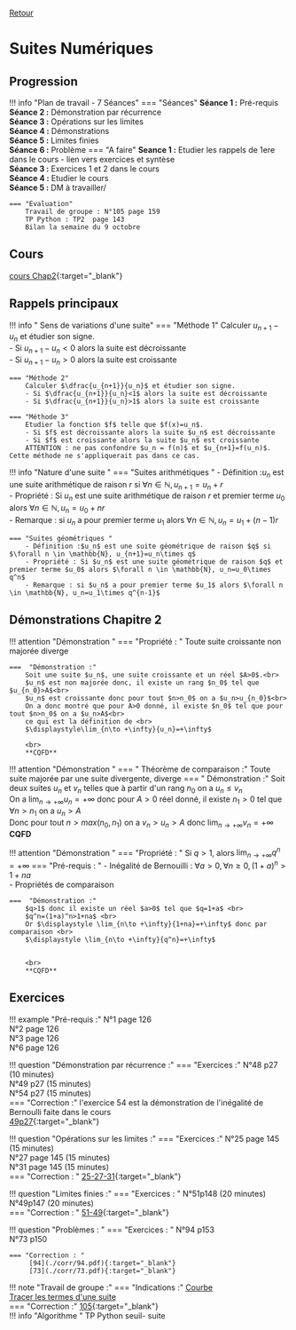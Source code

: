 [Retour](../../Chap.md)
# Suites Numériques

## Progression
!!! info "Plan de travail - 7 Séances"
    === "Séances" 
        **Séance 1 :** Pré-requis<br>
        **Séance 2 :** Démonstration par récurrence <br>
        **Séance 3 :** Opérations sur les limites<br>
        **Séance 4 :** Démonstrations <br>
        **Séance 5 :** Limites finies <br>
        **Séance 6 :** Problème
    === "A faire"
        **Seance 1 :** Etudier les rappels de 1ere dans le cours - lien vers exercices et syntèse<br>
        **Séance 3 :** Exercices 1 et 2 dans le cours <br>
        **Séance 4 :** Etudier le cours <br>
        **Séance 5 :** DM à travailler/
    
    === "Evaluation"  
        Travail de groupe : N°105 page 159  
        TP Python : TP2  page 143  
        Bilan la semaine du 9 octobre  
    
## Cours 
[cours Chap2](./Cours-chap2.pdf){:target="_blank"}

## Rappels principaux  

!!! info " Sens de variations d'une suite" 
    === "Méthode 1" 
        Calculer $u_{n+1}-u_n$ et étudier son signe.  
        - Si $u_{n+1}-u_n<0$ alors la suite est décroissante  
        - Si $u_{n+1}-u_n>0$ alors la suite est croissante  
        
    === "Méthode 2" 
        Calculer $\dfrac{u_{n+1}}{u_n}$ et étudier son signe.  
        - Si $\dfrac{u_{n+1}}{u_n}<1$ alors la suite est décroissante  
        - Si $\dfrac{u_{n+1}}{u_n}>1$ alors la suite est croissante  
    
    === "Méthode 3" 
        Etudier la fonction $f$ telle que $f(x)=u_n$.  
        - Si $f$ est décroissante alors la suite $u_n$ est décroissante  
        - Si $f$ est croissante alors la suite $u_n$ est croissante  
        ATTENTION : ne pas confondre $u_n = f(n)$ et $u_{n+1}=f(u_n)$. Cette méthode ne s'appliquerait pas dans ce cas.  

!!! info "Nature d'une suite "
    === "Suites arithmétiques "
        - Définition :$u_n$ est une suite arithmétique de raison $r$ si $\forall n \in \mathbb{N}, u_{n+1}=u_n+r$  
        - Propriété : Si $u_n$ est une suite arithmétique de raison $r$ et premier terme $u_0$ alors $\forall n \in \mathbb{N}, u_n=u_0+nr$  
        - Remarque : si $u_n$ a pour premier terme $u_1$ alors $\forall n \in \mathbb{N}, u_n=u_1+(n-1)r$  
        
    === "Suites géométriques "
        - Définition :$u_n$ est une suite géométrique de raison $q$ si $\forall n \in \mathbb{N}, u_{n+1}=u_n\times q$  
        - Propriété : Si $u_n$ est une suite géométrique de raison $q$ et premier terme $u_0$ alors $\forall n \in \mathbb{N}, u_n=u_0\times q^n$  
        - Remarque : si $u_n$ a pour premier terme $u_1$ alors $\forall n \in \mathbb{N}, u_n=u_1\times q^{n-1}$  
        
        
## Démonstrations Chapitre 2
!!! attention "Démonstration "
    === "Propriété : "
        Toute suite croissante non majorée diverge

    ===  "Démonstration :"
        Soit une suite $u_n$, une suite croissante et un réel $A>0$.<br>
        $u_n$ est non majorée donc, il existe un rang $n_0$ tel que $u_{n_0}>A$<br>
        $u_n$ est croissante donc pour tout $n>n_0$ on a $u_n>u_{n_0}$<br>
        On a donc montré que pour A>0 donné, il existe $n_0$ tel que pour tout $n>n_0$ on a $u_n>A$<br>
        ce qui est la définition de <br>
        $\displaystyle\lim_{n\to +\infty}{u_n}=+\infty$
        
        <br>
        **CQFD**

!!! attention "Démonstration "
    === " Théorème de comparaison :" 
        Toute suite majorée par une suite divergente, diverge
    === " Démonstration :"
        Soit deux suites $u_n$ et $v_n$ telles que à partir d'un rang $n_0$ on a $u_n\leq v_n$ <br>
        On a $\displaystyle\lim_{n\to +\infty}{u_n}=+\infty$ donc pour $A>0$ réel donné, il existe $n_1>0$ tel que $\forall n>n_1$ on a $u_n>A$<br>
        Donc pour tout $n>max(n_0,n_1)$ on a $v_n>u_n>A$ donc $\displaystyle\lim_{n\to +\infty}{v_n}=+\infty$
        <br>
        **CQFD**
    
!!! attention "Démonstration "
    === "Propriété : "
        Si $q>1$, alors $\displaystyle\lim_{n\to +\infty}{q^n}=+\infty$
    === "Pré-requis : "
        - Inégalité de Bernouilli : $\forall a>0, \forall n\geq 0, (1+a)^n>1+na$ <br>
        - Propriétés de comparaison

    ===  "Démonstration :"
        $q>1$ donc il existe un réel $a>0$ tel que $q=1+a$ <br>
        $q^n=(1+a)^n>1+na$ <br>
        Or $\displaystyle \lim_{n\to +\infty}{1+na}=+\infty$ donc par comparaison <br>
        $\displaystyle \lim_{n\to +\infty}{q^n}=+\infty$ 
    
        
        <br>
        **CQFD**
        


## Exercices 

!!! example "Pré-requis :" 
    N°1 page 126<br>
    N°2 page 126<br>
    N°3 page 126<br>
    N°6 page 126<br>

!!! question "Démonstration par récurrence :"
    === "Exercices :" 
        N°48 p27 (10 minutes)<br>
        N°49 p27 (15 minutes)<br>
        N°54 p27 (15 minutes)<br>
    === "Correction :"
        l'exercice 54 est la démonstration de l'inégalité de Bernoulli faite dans le cours  
        [49p27](./corr/49p27.pdf){:target="_blank"}  

!!! question "Opérations sur les limites :"
    === "Exercices :"
        N°25 page 145 (15 minutes) <br>
        N°27 page 145 (15 minutes) <br>
        N°31 page 145 (15 minutes) <br>
    === "Correction : "
        [25-27-31](./corr/25-27-31.pdf){:target="_blank"}

!!! question "Limites finies :"
    === "Exercices : "
        N°51p148 (20 minutes)<br>
        N°49p147 (20 minutes)  
    === "Correction : "
        [51-49](./corr/51-49.pdf){:target="_blank"}  


!!! question "Problèmes : "
    === "Exercices : "
        N°94 p153   
        N°73 p150
        
    === "Correction : "
         [94](./corr/94.pdf){:target="_blank"}  
         [73](./corr/73.pdf){:target="_blank"}

!!! note "Travail de groupe :"
    === "Indications :"
        [Courbe](./105-courbe.pdf)  
        [Tracer les termes d'une suite](https://www.youtube.com/watch?v=vsi4JWESSH0)  
    === "Correction :"
        [105](./corr/105.pdf){:target="_blank"}  
!!! info "Algorithme "
    TP Python seuil- suite
